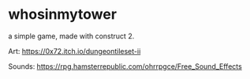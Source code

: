 # whosinmytower
a simple game, made with construct 2.


Art:
https://0x72.itch.io/dungeontileset-ii

Sounds:
https://rpg.hamsterrepublic.com/ohrrpgce/Free_Sound_Effects
